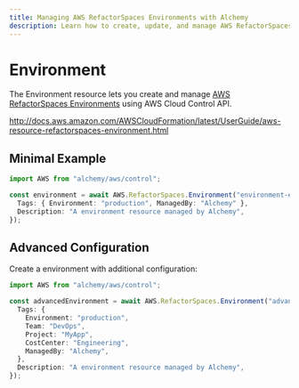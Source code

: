 ```yaml
---
title: Managing AWS RefactorSpaces Environments with Alchemy
description: Learn how to create, update, and manage AWS RefactorSpaces Environments using Alchemy Cloud Control.
---
```


# Environment

The Environment resource lets you create and manage [AWS RefactorSpaces Environments](https://docs.aws.amazon.com/refactorspaces/latest/userguide/) using AWS Cloud Control API.

http://docs.aws.amazon.com/AWSCloudFormation/latest/UserGuide/aws-resource-refactorspaces-environment.html

## Minimal Example

```ts
import AWS from "alchemy/aws/control";

const environment = await AWS.RefactorSpaces.Environment("environment-example", {
  Tags: { Environment: "production", ManagedBy: "Alchemy" },
  Description: "A environment resource managed by Alchemy",
});
```

## Advanced Configuration

Create a environment with additional configuration:

```ts
import AWS from "alchemy/aws/control";

const advancedEnvironment = await AWS.RefactorSpaces.Environment("advanced-environment", {
  Tags: {
    Environment: "production",
    Team: "DevOps",
    Project: "MyApp",
    CostCenter: "Engineering",
    ManagedBy: "Alchemy",
  },
  Description: "A environment resource managed by Alchemy",
});
```

